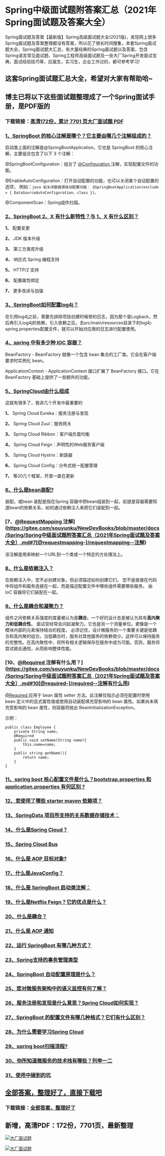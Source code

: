 # Spring中级面试题附答案汇总（2021年Spring面试题及答案大全）

Spring面试题及答案【最新版】Spring高级面试题大全(2021版)，发现网上很多Spring面试题及答案整理都没有答案，所以花了很长时间搜集，本套Spring面试题大全，Spring面试题大汇总，有大量经典的Spring面试题以及答案，包含Spring语言常见面试题、Spring工程师高级面试题及一些大厂Spring开发面试宝典，面试经验技巧等，应届生，实习生，企业工作过的，都可参考学习!

## 这套Spring面试题汇总大全，希望对大家有帮助哈~ 

## 博主已将以下这些面试题整理成了一个Spring面试手册，是PDF版的

### 下载链接：[高清172份，累计 7701 页大厂面试题  PDF](https://github.com/javatechnorth/javanorth-itbooks/blob/master/docs/index.md)


### [1、SpringBoot 的核心注解是哪个？它主要由哪几个注解组成的？](https://gitee.com/souyunku/NewDevBooks/blob/master/docs/Spring/Spring中级面试题附答案汇总（2021年Spring面试题及答案大全）.md#1springboot-的核心注解是哪个它主要由哪几个注解组成的)  


启动类上面的注解是@SpringBootApplication，它也是 SpringBoot 的核心注解，主要组合包含了以下 3 个注解：

@SpringBootConfiguration：组合了 [@Configuration ](/Configuration ) 注解，实现配置文件的功能。

@EnableAutoConfiguration：打开自动配置的功能，也可以关闭某个自动配置的选项， 例如：`java 如关闭数据源自动配置功能： @SpringBootApplication(exclude = { DataSourceAutoConfiguration、class })。`

@ComponentScan：Spring组件扫描。


### [2、SpringBoot 2、X 有什么新特性？与 1、X 有什么区别？](https://gitee.com/souyunku/NewDevBooks/blob/master/docs/Spring/Spring中级面试题附答案汇总（2021年Spring面试题及答案大全）.md#2springboot-2x-有什么新特性与-1x-有什么区别)  


**1、**  配置变更

**2、**  JDK 版本升级

**3、**  第三方类库升级

**4、**  响应式 Spring 编程支持

**5、**  HTTP/2 支持

**6、**  配置属性绑定

**7、**  更多改进与加强


### [3、SpringBoot如何配置log4j？](https://gitee.com/souyunku/NewDevBooks/blob/master/docs/Spring/Spring中级面试题附答案汇总（2021年Spring面试题及答案大全）.md#3springboot如何配置log4j)  


在引用log4j之前，需要先排除项目创建时候带的日志，因为那个是Logback，然后再引入log4j的依赖，引入依赖之后，去src/main/resources目录下的log4j-spring.properties配置文件，就可以开始对应用的日志进行配置使用。


### [4、spring 中有多少种 IOC 容器？](https://gitee.com/souyunku/NewDevBooks/blob/master/docs/Spring/Spring中级面试题附答案汇总（2021年Spring面试题及答案大全）.md#4spring-中有多少种-ioc-容器)  


BeanFactory - BeanFactory 就像一个包含 bean 集合的工厂类。它会在客户端要求时实例化 bean。

ApplicationContext - ApplicationContext 接口扩展了 BeanFactory 接口。它在 BeanFactory 基础上提供了一些额外的功能。


### [5、SpringCloud由什么组成](https://gitee.com/souyunku/NewDevBooks/blob/master/docs/Spring/Spring中级面试题附答案汇总（2021年Spring面试题及答案大全）.md#5springcloud由什么组成)  


这就有很多了，我讲几个开发中最重要的

**1、** Spring Cloud Eureka：服务注册与发现

**2、** Spring Cloud Zuul：服务网关

**3、** Spring Cloud Ribbon：客户端负载均衡

**4、** Spring Cloud Feign：声明性的Web服务客户端

**5、** Spring Cloud Hystrix：断路器

**6、** Spring Cloud Config：分布式统一配置管理

**7、** 等20几个框架，开源一直在更新


### [6、什么是bean装配?](https://gitee.com/souyunku/NewDevBooks/blob/master/docs/Spring/Spring中级面试题附答案汇总（2021年Spring面试题及答案大全）.md#6什么是bean装配)  


装配，或bean 装配是指在Spring 容器中把bean组装到一起，前提是容器需要知道bean的依赖关系，如何通过依赖注入来把它们装配到一起。


### [7、[@RequestMapping ](/RequestMapping ) 注解](https://gitee.com/souyunku/NewDevBooks/blob/master/docs/Spring/Spring中级面试题附答案汇总（2021年Spring面试题及答案大全）.md#7[@requestmapping-]/requestmapping--注解)  


该注解是用来映射一个URL到一个类或一个特定的方处理法上。



### [8、什么是依赖注入？](https://gitee.com/souyunku/NewDevBooks/blob/master/docs/Spring/Spring中级面试题附答案汇总（2021年Spring面试题及答案大全）.md#8什么是依赖注入)  


在依赖注入中，您不必创建对象，但必须描述如何创建它们。 您不是直接在代码中将组件和服务连接在一起，而是描述配置文件中哪些组件需要哪些服务。 由 IoC 容器将它们装配在一起。


### [9、什么是耦合和凝聚力？](https://gitee.com/souyunku/NewDevBooks/blob/master/docs/Spring/Spring中级面试题附答案汇总（2021年Spring面试题及答案大全）.md#9什么是耦合和凝聚力)  


组件之间依赖关系强度的度量被认为是**耦合**。一个好的设计总是被认为具有**高内聚力和低耦合性**。 面试官经常会问起凝聚力。它也是另一个测量单位。更像是一个模块内部的元素保持结合的程度。 必须记住，设计微服务的一个重要关键是低耦合和高内聚的组合。当低耦合时，服务对其他服务的依赖很少。这样可以保持服务的完整性。在高内聚性中，将所有相关逻辑保存在服务中成为可能。否则，服务将尝试彼此通信，从而影响整体性能。


### [10、[@Required ](/Required ) 注解有什么用？](https://gitee.com/souyunku/NewDevBooks/blob/master/docs/Spring/Spring中级面试题附答案汇总（2021年Spring面试题及答案大全）.md#10[@required-]/required--注解有什么用)  


[@Required ](/Required ) 应用于 bean 属性 setter 方法。此注解仅指示必须在配置时使用 bean 定义中的显式属性值或使用自动装配填充受影响的 bean 属性。如果尚未填充受影响的 bean 属性，则容器将抛出 BeanInitializationException。

示例：

```
public class Employee {
    private String name;
    @Required
    public void setName(String name){
        this.name=name;
    }
    public string getName(){
        return name;
    }
}
```


### [11、spring boot 核心配置文件是什么？bootstrap.properties 和 application.properties 有何区别 ?](https://gitee.com/souyunku/NewDevBooks/blob/master/docs/Spring/Spring中级面试题附答案汇总（2021年Spring面试题及答案大全）.md#11spring-boot-核心配置文件是什么bootstrapproperties-和-applicationproperties-有何区别-)  

### [12、您使用了哪些 starter maven 依赖项？](https://gitee.com/souyunku/NewDevBooks/blob/master/docs/Spring/Spring中级面试题附答案汇总（2021年Spring面试题及答案大全）.md#12您使用了哪些-starter-maven-依赖项)  

### [13、SpringData 项目所支持的关系数据存储技术：](https://gitee.com/souyunku/NewDevBooks/blob/master/docs/Spring/Spring中级面试题附答案汇总（2021年Spring面试题及答案大全）.md#13springdata-项目所支持的关系数据存储技术：)  

### [14、什么是Spring Cloud？](https://gitee.com/souyunku/NewDevBooks/blob/master/docs/Spring/Spring中级面试题附答案汇总（2021年Spring面试题及答案大全）.md#14什么是spring-cloud)  

### [15、Spring Cloud Bus](https://gitee.com/souyunku/NewDevBooks/blob/master/docs/Spring/Spring中级面试题附答案汇总（2021年Spring面试题及答案大全）.md#15spring-cloud-bus)  

### [16、什么是 AOP 目标对象?](https://gitee.com/souyunku/NewDevBooks/blob/master/docs/Spring/Spring中级面试题附答案汇总（2021年Spring面试题及答案大全）.md#16什么是-aop-目标对象)  

### [17、什么是JavaConfig？](https://gitee.com/souyunku/NewDevBooks/blob/master/docs/Spring/Spring中级面试题附答案汇总（2021年Spring面试题及答案大全）.md#17什么是javaconfig)  

### [18、什么是 SpringBoot 启动类注解：](https://gitee.com/souyunku/NewDevBooks/blob/master/docs/Spring/Spring中级面试题附答案汇总（2021年Spring面试题及答案大全）.md#18什么是-springboot-启动类注解：)  

### [19、什么是Netflix Feign？它的优点是什么？](https://gitee.com/souyunku/NewDevBooks/blob/master/docs/Spring/Spring中级面试题附答案汇总（2021年Spring面试题及答案大全）.md#19什么是netflix-feign它的优点是什么)  

### [20、什么是耦合？](https://gitee.com/souyunku/NewDevBooks/blob/master/docs/Spring/Spring中级面试题附答案汇总（2021年Spring面试题及答案大全）.md#20什么是耦合)  

### [21、什么是 AOP 通知](https://gitee.com/souyunku/NewDevBooks/blob/master/docs/Spring/Spring中级面试题附答案汇总（2021年Spring面试题及答案大全）.md#21什么是-aop-通知)  

### [22、运行 SpringBoot 有哪几种方式？](https://gitee.com/souyunku/NewDevBooks/blob/master/docs/Spring/Spring中级面试题附答案汇总（2021年Spring面试题及答案大全）.md#22运行-springboot-有哪几种方式)  

### [23、Spring支持的事务管理类型](https://gitee.com/souyunku/NewDevBooks/blob/master/docs/Spring/Spring中级面试题附答案汇总（2021年Spring面试题及答案大全）.md#23spring支持的事务管理类型)  

### [24、SpringBoot 自动配置原理是什么？](https://gitee.com/souyunku/NewDevBooks/blob/master/docs/Spring/Spring中级面试题附答案汇总（2021年Spring面试题及答案大全）.md#24springboot-自动配置原理是什么)  

### [25、您对微服务架构中的语义监控有何了解？](https://gitee.com/souyunku/NewDevBooks/blob/master/docs/Spring/Spring中级面试题附答案汇总（2021年Spring面试题及答案大全）.md#25您对微服务架构中的语义监控有何了解)  

### [26、服务注册和发现是什么意思？Spring Cloud如何实现？](https://gitee.com/souyunku/NewDevBooks/blob/master/docs/Spring/Spring中级面试题附答案汇总（2021年Spring面试题及答案大全）.md#26服务注册和发现是什么意思spring-cloud如何实现)  

### [27、SpringBoot 的配置文件有哪几种格式？它们有什么区别？](https://gitee.com/souyunku/NewDevBooks/blob/master/docs/Spring/Spring中级面试题附答案汇总（2021年Spring面试题及答案大全）.md#27springboot-的配置文件有哪几种格式它们有什么区别)  

### [28、为什么需要学习Spring Cloud](https://gitee.com/souyunku/NewDevBooks/blob/master/docs/Spring/Spring中级面试题附答案汇总（2021年Spring面试题及答案大全）.md#28为什么需要学习spring-cloud)  

### [29、spring boot扫描流程?](https://gitee.com/souyunku/NewDevBooks/blob/master/docs/Spring/Spring中级面试题附答案汇总（2021年Spring面试题及答案大全）.md#29spring-boot扫描流程)  

### [30、你所知道微服务的技术栈有哪些？列举一二](https://gitee.com/souyunku/NewDevBooks/blob/master/docs/Spring/Spring中级面试题附答案汇总（2021年Spring面试题及答案大全）.md#30你所知道微服务的技术栈有哪些列举一二)  

### [31、使⽤中碰到的坑](https://gitee.com/souyunku/NewDevBooks/blob/master/docs/Spring/Spring中级面试题附答案汇总（2021年Spring面试题及答案大全）.md#31使⽤中碰到的坑)  





## [全部答案，整理好了，直接下载吧](https://gitee.com/souyunku/DevBooks/blob/master/docs/daan.md)

### 下载链接：[全部答案，整理好了](https://gitee.com/souyunku/NewDevBooks/blob/master/docs/daan.md)




## 新增，高清PDF：172份，7701页，最新整理

[![大厂面试题](https://www.souyunku.com/wp-content/uploads/weixin/mst.png "架构师专栏")](https://www.souyunku.com/wp-content/uploads/weixin/githup-weixin.png "架构师专栏")

[![大厂面试题](https://www.souyunku.com/wp-content/uploads/weixin/githup-weixin.png "架构师专栏")](https://www.souyunku.com/wp-content/uploads/weixin/githup-weixin.png "架构师专栏")
